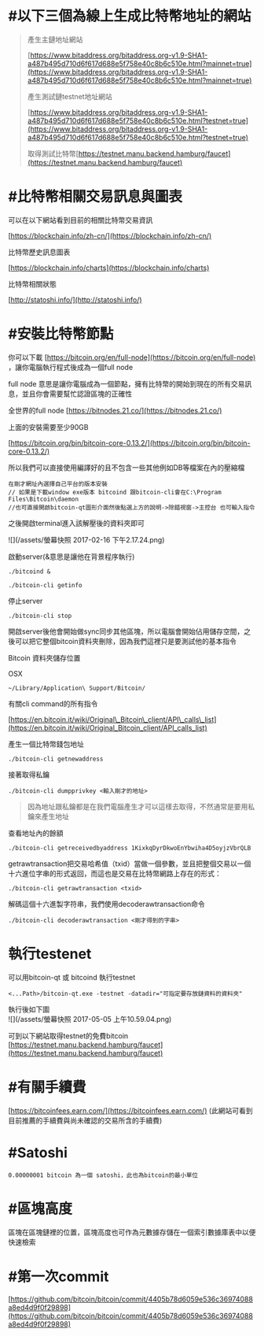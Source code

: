 # \#以下三個為線上生成比特幣地址的網站

> 產生主鏈地址網站
>
> [https://www.bitaddress.org/bitaddress.org-v1.9-SHA1-a487b495d710d6f617d688e5f758e40c8b6c510e.html?mainnet=true](https://www.bitaddress.org/bitaddress.org-v1.9-SHA1-a487b495d710d6f617d688e5f758e40c8b6c510e.html?mainnet=true)
>
> 產生測試鏈testnet地址網站
>
> [https://www.bitaddress.org/bitaddress.org-v1.9-SHA1-a487b495d710d6f617d688e5f758e40c8b6c510e.html?testnet=true](https://www.bitaddress.org/bitaddress.org-v1.9-SHA1-a487b495d710d6f617d688e5f758e40c8b6c510e.html?testnet=true)
>
> 取得測試比特幣[https://testnet.manu.backend.hamburg/faucet](https://testnet.manu.backend.hamburg/faucet)

# \#比特幣相關交易訊息與圖表

可以在以下網站看到目前的相關比特幣交易資訊

[https://blockchain.info/zh-cn/](https://blockchain.info/zh-cn/)

比特幣歷史訊息圖表

[https://blockchain.info/charts](https://blockchain.info/charts)

比特幣相關狀態

[http://statoshi.info/](http://statoshi.info/)

# \#安裝比特幣節點

你可以下載 [https://bitcoin.org/en/full-node](https://bitcoin.org/en/full-node) ，讓你電腦執行程式後成為一個full node

full node 意思是讓你電腦成為一個節點，擁有比特幣的開始到現在的所有交易訊息，並且你會需要幫忙認證區塊的正確性

全世界的full node [https://bitnodes.21.co/](https://bitnodes.21.co/)

上面的安裝需要至少90GB

[https://bitcoin.org/bin/bitcoin-core-0.13.2/](https://bitcoin.org/bin/bitcoin-core-0.13.2/)

所以我們可以直接使用編譯好的且不包含一些其他例如DB等檔案在內的壓縮檔

```
在剛才網址內選擇自己平台的版本安裝
// 如果是下載window exe版本 bitcoind 跟bitcoin-cli會在C:\Program Files\Bitcoin\daemon
//也可直接開啟bitcoin-qt圖形介面然後點選上方的說明->除錯視窗->主控台 也可輸入指令
```

之後開啟terminal進入該解壓後的資料夾即可

![](/assets/螢幕快照 2017-02-16 下午2.17.24.png)

啟動server\(&意思是讓他在背景程序執行\)

```
./bitcoind &
```

```
./bitcoin-cli getinfo
```

停止server

```
./bitcoin-cli stop
```

開啟server後他會開始做sync同步其他區塊，所以電腦會開始佔用儲存空間，之後可以把它整個bitcoin資料夾刪除，因為我們這裡只是要測試他的基本指令

Bitcoin 資料夾儲存位置

OSX

```
~/Library/Application\ Support/Bitcoin/
```

有關cli command的所有指令

[https://en.bitcoin.it/wiki/Original\_Bitcoin\_client/API\_calls\_list](https://en.bitcoin.it/wiki/Original_Bitcoin_client/API_calls_list)

產生一個比特幣錢包地址

```
./bitcoin-cli getnewaddress
```

接著取得私鑰

```
./bitcoin-cli dumpprivkey <輸入剛才的地址>
```

> 因為地址跟私鑰都是在我們電腦產生才可以這樣去取得，不然通常是要用私鑰來產生地址

查看地址內的餘額

```
./bitcoin-cli getreceivedbyaddress 1KixkqDyrDkwoEnYbwiha4D5oyjzVbrQLB
```

getrawtransaction把交易哈希值（txid）當做一個參數，並且把整個交易以一個十六進位字串的形式返回，而這也是交易在比特幣網路上存在的形式：

```
./bitcoin-cli getrawtransaction <txid>
```

解碼這個十六進製字符串，我們使用decoderawtransaction命令

```
./bitcoin-cli decoderawtransaction <剛才得到的字串>
```

# 執行testenet

可以用bitcoin-qt 或 bitcoind 執行testnet

```
<...Path>/bitcoin-qt.exe -testnet -datadir="可指定要存放鏈資料的資料夾"
```

執行後如下圖  
![](/assets/螢幕快照 2017-05-05 上午10.59.04.png)

可到以下網站取得testnet的免費bitcoin  
[https://testnet.manu.backend.hamburg/faucet](https://testnet.manu.backend.hamburg/faucet)

# \#有關手續費

[https://bitcoinfees.earn.com/](https://bitcoinfees.earn.com/)  \(此網站可看到目前推薦的手續費與尚未確認的交易所含的手續費\)



# \#Satoshi

```
0.00000001 bitcoin 為一個 satoshi，此也為bitcoin的最小單位
```

# \#區塊高度

區塊在區塊鏈裡的位置，區塊高度也可作為元數據存儲在一個索引數據庫表中以便快速檢索

# \#第一次commit

[https://github.com/bitcoin/bitcoin/commit/4405b78d6059e536c36974088a8ed4d9f0f29898](https://github.com/bitcoin/bitcoin/commit/4405b78d6059e536c36974088a8ed4d9f0f29898)


